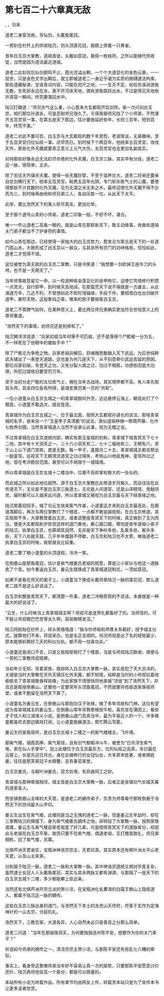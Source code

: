 # 第七百二十六章真无敌
,  ，剑来
   道老二身穿法袍，背仙剑，头戴鱼尾冠。
   一旁趴在栏杆上的师弟陆沉，则头顶莲花冠，肩膀上停着一只黄雀。
   昔年白玉京大掌教，道祖首徒，头戴如意冠，悬佩一枚桃符。之所以能够代师收徒，当然是因为道法最近道祖。
   道老二此刻背后仙剑颤鸣不止，霞光流溢出鞘，一个个大道显化的金色云篆，一一现世，只是金色文字出鞘后，就立即被道老二一身近乎凝为实质的磅礴道法拘束，那些道藏秘录、宝诰青词内容，只能在咫尺之地，一一生灭不定，如任你溪涧游鱼无数，生死却永远在水。离不开河床天地，偶有游鱼跳跃出水，不过是得见天地些许真容一瞬间，终究要落回水中。
   陆沉打趣道：“师兄杀气这么重，小心惹来大玄都观开启剑阵，来一次问剑白玉京，咱们那位孙道长，可是忍耐师兄很久了。亏得我替师兄找了个小师弟，不然凑齐五百灵官一事，在第五座天下那边，估计要拖延好些年，长则三百年，短则百年，终究不美。”
   道老二对此不置可否，白玉京与大玄都观的数千年恩怨，老调常谈，无甚趣味，至于五百灵官归位仙班一事，迟早而已。到时候下个两百年，他统率五百灵官，攻伐天外，那些化外天魔就要真正意义上元气大伤，五百灵官也会更加名副其实。
   对待那些好像永远无法赶尽杀绝的化外天魔，白玉京三脉，其实早有分歧，道老二这一脉，很简单，主杀。
   除了去往天外镇杀天魔，使得一些天魔巨擘，不至于滋养壮大，道老二将来还要亲自仗剑横行天下，统率五百灵官，耗费五百年光阴，专门斩杀练气士的心魔，要使得那些不计其数的化外天魔，沦为无源之水无本之木，最终迫使化外天魔不得不合而为三，到时候再由他和师兄弟三人，各自压胜一位，从此天下太平。
   此举，要比浩然天下的某人斩尽真龙，更加壮举。
   至于那个道号山青的小师弟，道老二印象一般，不好不坏，凑合。
   唯一一件让道老二高看一眼的，就是山青在那崭新天下，敢主动做事，肯做些道祖关门弟子都当不了护身符的事情。
   如今山青在那边，已经使得一家独大的白玉京势力，愈发沦为第五座天下的一处道门孤山水，大致形成了白玉京以一敌众，与其余所有宗门的对峙格局，恰恰如此，道老二才觉得不错。
   这位被誉为真无敌的白玉京二掌教，只是冷笑道：“我想要一剑砍掉王座牛刀的头颅，也不是一天两天了。”
   当年师尊故意留它一命，以一粒道种紫金莲显化的金甲拘它，迫使它凭借修行积攒一点灵光，自行卸甲，到时候天高地阔，在那蛮荒天下说不得就是一方雄主，从此演道万年，几近不朽，不曾想如此不知珍惜福缘，手段下作，要假借白也出剑破开道甲，暴殄天物，这般鲁钝之辈，哪来的胆子要做客白玉京。
   道老二不管脾气如何，在某种意义上，要比两位师兄弟确实更加符合世俗意义上的尊师重道。
   “浩然天下的事情，劝师兄还是别掺和了。”
   陆沉懒洋洋说道：“兵家初祖当年何等不可匹敌，还不是落得个尸骸被一分为五，不一样死在了他眼中的蝼蚁手中？”
   除了尸骸沦为争抢之物，兵家老祖兵解后，将魂魄悉数融入天下武运，为后世纯粹武夫铺出了一条登天道路。这也是为何几座天下，从不刻意牵引武运去留的原因。那位兵家初祖，有登天之功，又有分裂人族之过，功过不相抵，功德依旧是大功德，所犯过错依旧要受罚万年。
   至于当初分走尸骸的五位练气士，搁在当年古战场，其实境界都不高，有人率先取其头颅，其余四位各有所得，是谓老黄历某一页的“共斩”。
   一位小道童从白玉京五城之一的青翠城御风升空，远远悬停云海上，朝高处打了个稽首，小道童不敢造次，擅自登高。
   青翠城作为白玉京五城之一，位于最北面，按照大玄都观孙道长的说法，那啥青翠城的名字，是来自一个“玉皇李子真清脆”的说法，类似道祖种植一颗葫芦藤、化作七枚养剑葫。当然青翠城道人当然不会承认此事，视为无稽之谈。
   不过青翠城在白玉京道统内部，确实有那玉皇城的别称。青翠城下辖青冥天下七十二地，其中有十大洞天之一、三十六小洞天有二，七十二福地有三、王朝有六，至于山上山下道门宫观，更是无数。每一甲子，逢腊月二十五，青翠城城主都会祭出一副銮驾，巡视天下王朝清流道官之功过得失、考核山川地祇鬼神，銮驾所过之地，皆在考评勘验范围，甚至可以不局限于一城辖境。
   所以青翠城是白玉京五城十二楼当中，位置不高却掌权极大的一处仙府。
   而此城之所以如此地位超然，源于白玉京大掌教在此修道岁月极久，而且往往在此传道天下，无论是不是白玉京三脉道士，无论是人间道官，还是山泽精怪、鬼魅阴灵，届时都可以入城来此问道，所以青翠城又被视为白玉京最与天下结善缘之地。
   陆沉笑着招招手，喊了句云生快来客气作甚，小道童这才来到白玉京最高处，在廊道落脚后，再次与两位掌教打了个稽首，一点都不敢逾越规矩。在白玉京修道，其实规矩不多，大掌教管着白玉京，或者说整座青冥天下的时候，真正做到了无为而治，便是大玄都观和岁除宫这样的道门重地，都心服口服，哪怕是昔年道祖小弟子的陆沉，执掌白玉京，也算顺其自然，无非是天下争吵多些，乱象多些，厮杀多些，天下八处敲天鼓，几乎年年擂鼓不停歇，白玉京和陆沉也不太管，唯独道老二执掌白玉京的时候，规矩就会比较重。
   道老二瞥了眼小道童的头顶道观，冷冷一笑。
   在倒悬山是那鱼尾冠，估计是紫气楼姜氏老祖的授意，算是让小家伙与他这一道脉卖了个乖。如今重返白玉京，姜云生就换成了青翠城道冠制式，一顶如意冠。
   如果不是看在师兄的面子上，小道童当下换成头戴师弟陆沉一脉的莲花冠，那么道老二就不是这么好说话了。
   白玉京和整座青冥天下，都清楚一件事，道老二冷眼旁观的不说话，本身就是一种最大的好说话了。
   “云生，什么时候当上青翠城城主啊？师叔可是连贺礼都备好了的。当师侄的，可不能让师叔眼巴巴苦等太久啊，容易眼睛发涩。”
   陆沉将脸贴在栏杆上，转头笑嘻嘻道：“我与你师祖和师尊关系都好，授予城主仪式，就算他们不来，师叔来办，也是名正言顺的。何况师叔是出了名的规矩最少，原本能够折腾好几天的科仪仪轨，都不用一炷香功夫。”
   小道童还是闭口不言，只是又规规矩矩打了个稽首，当是与师叔陆沉致谢，顺便与一旁的二掌教师叔赔罪。
   当初年少无知，背着家族，擅自转入白玉京大掌教一脉，其实是犯了天大忌讳的，关键是当时大掌教在天外天镇压化外天魔，都不知情，纯粹是当时的小师叔拉着他偷偷去了青翠城敬香拜挂像，为此家族不惜很快将他直接“流徙”到了浩然天下，并且还是那座倒悬山，还要他一定要常年头顶鱼尾冠，不然就要将他驱逐家族祖师堂，或者干脆留在浩然天下算了。
   小道童名为姜云生，在倒悬山与那抱剑汉子张禄，做了多年邻居和门神。这位有望成为青翠城城主的姜云生，在倒悬山常年背靠那根拴牛桩，喜欢坐在蒲团上，看些才子佳人和江湖演义小说。是倒悬山道门高真当中，最为平易近人的一个，许多稚童都喜欢去那边嬉戏打闹，让小道童施展道法，帮忙腾云驾雾。
   姜云生的家族祖师，是白玉京五城十二楼之一的紫气楼楼主，飞升境。
   那紫气楼，烟霞高捧，紫气萦绕，且有剑气郁郁冲斗牛，被誉为“日月浮生紫气堆，家在仙人手掌中”。加上此楼位于白玉京最东方，位列仙班之高真，本已最在云霄上，长是先迎日月光。身在此楼修行的女冠仙女，大多原本姓姜，或者赐姓姜，往往是那芙蓉冠子水精簪，且有春官美誉。
   白玉京姜氏，与桐叶洲姜氏，双方处境，有异曲同工之妙。
   青翠城与那神霄城相邻，城主皆是白玉京大掌教一脉，后者正是坐镇剑气长城天幕的道家圣人。
   而坐镇倒悬山主峰的大天君，是道老二的嫡传弟子，负责为师尊看守那枚倒悬于浩然天下的世间最大山字印。
   姜云生出生在紫气楼，此楼则是当之无愧的道老二一脉，但是姜云生年幼时，却在三掌教陆沉的撺掇下，身为紫气楼姜氏嫡传之地，却转投了大掌教一脉，按照家族谱牒，姜云生与紫气楼自家老祖差了好几辈，可是按照青冥天下的道脉辈分，却因此与老祖在白玉京平辈。故而只要不在紫气楼，偶遇老祖，互打稽首致礼，师兄弟相称，回了紫气楼，另算。
   北俱芦洲天君谢实，宝瓶洲神诰宗宗主，天君祁真。其实原本还有桐叶洲太平山老天君，以及山主宋茅。
   分别属于陆沉一脉，道老二一脉和大掌教一脉。其中神诰宗道统又相对毕竟复杂，虽然道士女冠人人头戴鱼尾冠，其实与其余两脉又都有渊源，与那隔了一座天下的白玉京五城十二楼，多少都能攀上些远亲。
   当然还有北俱芦洲开宗立派的贺小凉，在宝瓶洲化名曹溶的白霜王朝山上隐居道人，都属于陆沉这一脉的嫡传。
   这些白玉京三脉出身的道门，与浩然天下本土的龙虎山天师府，符箓于玄作为定海神针的一山五宗，分庭抗礼。
   浩然天下，三教百家，大道各异，人心自然未必只是善恶之分那么简单。
   道老二问道：“当年在那骊珠洞天，为何要独独选中陈平安，想要作为你的关门弟子？”
   听说如今师弟的嫡传之一，清凉宗宗主贺小凉，与那陈平安还有些乱七八糟的牵扯。
   事实上，看身旁这惫懒师弟当年好不容易认真一次的架势，只要那陈平安愿意讨价还价，陆沉再将他拔高一个辈分，都是可以商量的。
  本站所有小说为转载作品，所有章节均由网友上传，转载至本站只是为了宣传本书让更多读者欣赏。